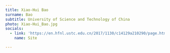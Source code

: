 ```yaml
---
title: Xiao-Hui Bao
surname: Bao
subtitle: University of Science and Technology of China
photo: Xiao-Hui_Bao.jpg
socials:
  - link: 'https://en.hfnl.ustc.edu.cn/2017/1130/c14129a210290/page.htm'
    name: Site

---
```

